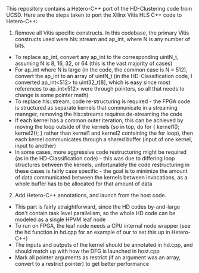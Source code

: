 This repository contains a Hetero-C++ port of the HD-Clustering code from UCSD. Here are the steps taken to port the Xilinx Vitis HLS C++ code to Hetero-C++:

1. Remove all Vitis specific constructs. In this codebase, the primary Vitis constructs used were hls::stream and ap_int<N>, where N is any number of bits.
- To replace ap_int, convert any ap_int<N> to the corresponding uintN_t, assuming N is 8, 16, 32, or 64 (this is the vast majority of cases)
- For ap_int<N> where N is large (in the code, the common case is N = 512), convert the ap_int<N> to an array of uintN_t (in the HD-Classification code, I converted ap_int<512> to uint32_t[8], which is easy since most references to ap_int<512> were through pointers, so all that needs to change is some pointer math)
- To replace hls::stream, code re-structuring is required - the FPGA code is structured as separate kernels that communicate in a streaming mannger, removing the hls::streams requires de-streaming the code
- If each kernel has a common outer iteration, this can be achieved by moving the loop outside of the kernels (so in top, do for { kernel1(); kernel2(); } rather than kernel1 and kernel2 containing the for loop), then each kernel communicates through a shared buffer (input of one kernel, input to another)
- In some cases, more aggressive code restructuring might be required (as in the HD-Classification code) - this was due to differing loop structures between the kernels, unfortunately the code restructuring in these cases is fairly case specific - the goal is to minimize the amount of data communicated between the kernels between invocations, as a whole buffer has to be allocated for that amount of data
2. Add Hetero-C++ annotations, and launch from the host code.
- This part is fairly straightforward, since the HD codes by-and-large don't contain task level parallelism, so the whole HD code can be modeled as a single HPVM leaf node
- To run on FPGA, the leaf node needs a CPU internal node wrapper (see the hd function in hd.cpp for an example of our to set this up in Hetero-C++)
- The inputs and outputs of the kernel should be annotated in hd.cpp, and should match up with how the DFG is launched in host.cpp
- Mark all pointer arguments as restrict (if an argument was an array, convert to a restrict pointer) to get better performance
